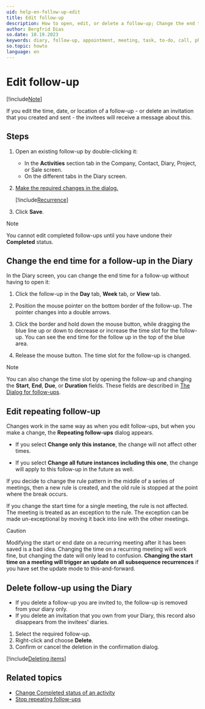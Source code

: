 ```yaml
---
uid: help-en-follow-up-edit
title: Edit follow-up
description: How to open, edit, or delete a follow-up; Change the end time for a follow-up in the Diary; Edit or delete invitation; Edit repeating follow-up
author: Bergfrid Dias
so.date: 10.19.2023
keywords: diary, follow-up, appointment, meeting, task, to-do, call, phone, invitation
so.topic: howto
language: en
---
```


# Edit follow-up

[!include[Note](includes/note-edit-followup.md)]

If you edit the time, date, or location of a follow-up - or delete an invitation that you created and sent - the invitees will receive a message about this.

## Steps

1. Open an existing follow-up by double-clicking it:

    * In the **Activities** section tab in the Company, Contact, Diary, Project, or Sale screen.
    * On the different tabs in the Diary screen.

2. [Make the required changes in the dialog.][3]

    [!include[Recurrence](includes/note-repetition.md)]

3. Click **Save**.

> [!NOTE]
> You cannot edit completed follow-ups until you have undone their **Completed** status.

## <a id="change-end" />Change the end time for a follow-up in the Diary

In the Diary screen, you can change the end time for a follow-up without having to open it:

1. Click the follow-up in the **Day** tab, **Week** tab, or **View** tab.

2. Position the mouse pointer on the bottom border of the follow-up. The pointer changes into a double arrows.

3. Click the border and hold down the mouse button, while dragging the blue line up or down to decrease or increase the time slot for the follow-up. You can see the end time for the follow up in the top of the blue area.

4. Release the mouse button. The time slot for the follow-up is changed.

> [!NOTE]
> You can also change the time slot by opening the follow-up and changing the **Start**, **End**, **Due**, or **Duration** fields. These fields are described in [The Dialog for follow-ups][3].

## <a id="repeat" />Edit repeating follow-up

Changes work in the same way as when you edit follow-ups, but when you make a change, the **Repeating follow-ups** dialog appears.

* If you select **Change only this instance**, the change will not affect other times.

* If you select **Change all future instances including this one**, the change will apply to this follow-up in the future as well.

If you decide to change the rule pattern in the middle of a series of meetings, then a new rule is created, and the old rule is stopped at the point where the break occurs.

If you change the start time for a single meeting, the rule is not affected. The meeting is treated as an exception to the rule. The exception can be made un-exceptional by moving it back into line with the other meetings.

> [!CAUTION]
> Modifying the start or end date on a recurring meeting after it has been saved is a bad idea. Changing the time on a recurring meeting will work fine, but changing the date will only lead to confusion. **Changing the start time on a meeting will trigger an update on all subsequence recurrences** if you have set the update mode to this-and-forward.

## <a id="delete" />Delete follow-up using the Diary

* If you delete a follow-up you are invited to, the follow-up is removed from your diary only.
* If you delete an invitation that you own from your Diary, this record also disappears from the invitees' diaries.

1. Select the required follow-up.
2. Right-click and choose **Delete**.
3. Confirm or cancel the deletion in the confirmation dialog.

[!include[Deleting items](../../learn/includes/tip-deletion.md)]

## Related topics

* [Change Completed status of an activity][2]
* [Stop repeating follow-ups][5]

<!-- Referenced links -->
[2]: change-completed-status.md
[3]: screen/dialog-for-followups.md
[5]: recurrence/stop.md

<!-- Referenced images -->
